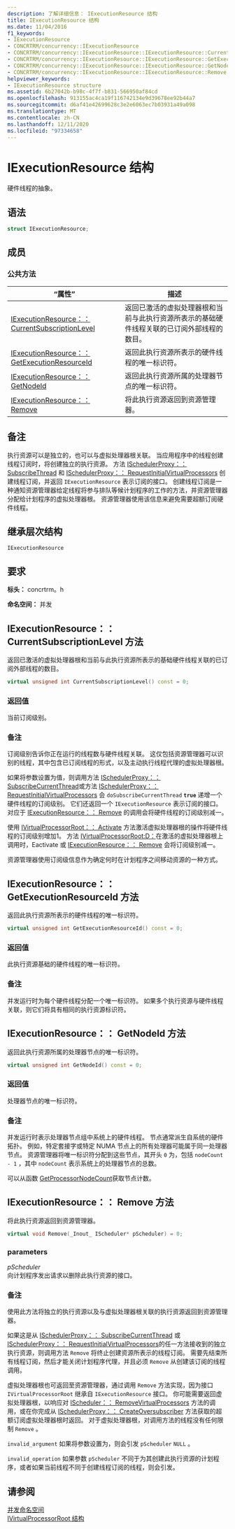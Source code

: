 ```yaml
---
description: 了解详细信息： IExecutionResource 结构
title: IExecutionResource 结构
ms.date: 11/04/2016
f1_keywords:
- IExecutionResource
- CONCRTRM/concurrency::IExecutionResource
- CONCRTRM/concurrency::IExecutionResource::IExecutionResource::CurrentSubscriptionLevel
- CONCRTRM/concurrency::IExecutionResource::IExecutionResource::GetExecutionResourceId
- CONCRTRM/concurrency::IExecutionResource::IExecutionResource::GetNodeId
- CONCRTRM/concurrency::IExecutionResource::IExecutionResource::Remove
helpviewer_keywords:
- IExecutionResource structure
ms.assetid: 6b27042b-b98c-4f7f-b831-566950af84cd
ms.openlocfilehash: 913155ac4ca19f116742134e9d39678ee92b44a7
ms.sourcegitcommit: d6af41e42699628c3e2e6063ec7b03931a49a098
ms.translationtype: MT
ms.contentlocale: zh-CN
ms.lasthandoff: 12/11/2020
ms.locfileid: "97334658"
---
```

# <a name="iexecutionresource-structure"></a>IExecutionResource 结构

硬件线程的抽象。

## <a name="syntax"></a>语法

```cpp
struct IExecutionResource;
```

## <a name="members"></a>成员

### <a name="public-methods"></a>公共方法

|“属性”|描述|
|----------|-----------------|
|[IExecutionResource：： CurrentSubscriptionLevel](#currentsubscriptionlevel)|返回已激活的虚拟处理器根和当前与此执行资源所表示的基础硬件线程关联的已订阅外部线程的数目。|
|[IExecutionResource：： GetExecutionResourceId](#getexecutionresourceid)|返回此执行资源所表示的硬件线程的唯一标识符。|
|[IExecutionResource：： GetNodeId](#getnodeid)|返回此执行资源所属的处理器节点的唯一标识符。|
|[IExecutionResource：： Remove](#remove)|将此执行资源返回到资源管理器。|

## <a name="remarks"></a>备注

执行资源可以是独立的，也可以与虚拟处理器根关联。 当应用程序中的线程创建线程订阅时，将创建独立的执行资源。 方法 [ISchedulerProxy：： SubscribeThread](ischedulerproxy-structure.md#subscribecurrentthread) 和 [ISchedulerProxy：： RequestInitialVirtualProcessors](ischedulerproxy-structure.md#requestinitialvirtualprocessors) 创建线程订阅，并返回 `IExecutionResource` 表示订阅的接口。 创建线程订阅是一种通知资源管理器给定线程将参与排队等候计划程序的工作的方法，并资源管理器分配给计划程序的虚拟处理器根。 资源管理器使用该信息来避免需要超额订阅硬件线程。

## <a name="inheritance-hierarchy"></a>继承层次结构

`IExecutionResource`

## <a name="requirements"></a>要求

**标头：** concrtrm。h

**命名空间：** 并发

## <a name="iexecutionresourcecurrentsubscriptionlevel-method"></a><a name="currentsubscriptionlevel"></a> IExecutionResource：： CurrentSubscriptionLevel 方法

返回已激活的虚拟处理器根和当前与此执行资源所表示的基础硬件线程关联的已订阅外部线程的数目。

```cpp
virtual unsigned int CurrentSubscriptionLevel() const = 0;
```

### <a name="return-value"></a>返回值

当前订阅级别。

### <a name="remarks"></a>备注

订阅级别告诉你正在运行的线程数与硬件线程关联。 这仅包括资源管理器可以识别的线程，其中包含已订阅线程的形式，以及主动执行线程代理的虚拟处理器根。

如果将参数设置为值，则调用方法 [ISchedulerProxy：： SubscribeCurrentThread](ischedulerproxy-structure.md#subscribecurrentthread)或方法 [ISchedulerProxy：： RequestInitialVirtualProcessors](ischedulerproxy-structure.md#requestinitialvirtualprocessors) 会 `doSubscribeCurrentThread` **`true`** 递增一个硬件线程的订阅级别。 它们还返回一个 `IExecutionResource` 表示订阅的接口。 对应于 [IExecutionResource：： Remove](#remove) 的调用会将硬件线程的订阅级别减一。

使用 [IVirtualProcessorRoot：： Activate](ivirtualprocessorroot-structure.md#activate) 方法激活虚拟处理器根的操作将硬件线程的订阅级别增加1。 方法 [IVirtualProcessorRoot:D：](ivirtualprocessorroot-structure.md#deactivate)在激活的虚拟处理器根上调用时，Eactivate 或 [IExecutionResource：： Remove](#remove) 会将订阅级别减一。

资源管理器使用订阅级信息作为确定何时在计划程序之间移动资源的一种方式。

## <a name="iexecutionresourcegetexecutionresourceid-method"></a><a name="getexecutionresourceid"></a> IExecutionResource：： GetExecutionResourceId 方法

返回此执行资源所表示的硬件线程的唯一标识符。

```cpp
virtual unsigned int GetExecutionResourceId() const = 0;
```

### <a name="return-value"></a>返回值

此执行资源基础的硬件线程的唯一标识符。

### <a name="remarks"></a>备注

并发运行时为每个硬件线程分配一个唯一标识符。 如果多个执行资源与硬件线程关联，则它们将具有相同的执行资源标识符。

## <a name="iexecutionresourcegetnodeid-method"></a><a name="getnodeid"></a> IExecutionResource：： GetNodeId 方法

返回此执行资源所属的处理器节点的唯一标识符。

```cpp
virtual unsigned int GetNodeId() const = 0;
```

### <a name="return-value"></a>返回值

处理器节点的唯一标识符。

### <a name="remarks"></a>备注

并发运行时表示处理器节点组中系统上的硬件线程。 节点通常派生自系统的硬件拓扑。 例如，特定套接字或特定 NUMA 节点上的所有处理器可能属于同一处理器节点。 资源管理器将唯一标识符分配到这些节点，其开头 `0` 为，包括 `nodeCount - 1` ，其中 `nodeCount` 表示系统上的处理器节点的总数。

可以从函数 [GetProcessorNodeCount](concurrency-namespace-functions.md)获取节点计数。

## <a name="iexecutionresourceremove-method"></a><a name="remove"></a> IExecutionResource：： Remove 方法

将此执行资源返回到资源管理器。

```cpp
virtual void Remove(_Inout_ IScheduler* pScheduler) = 0;
```

### <a name="parameters"></a>parameters

*pScheduler*<br/>
向计划程序发出请求以删除此执行资源的接口。

### <a name="remarks"></a>备注

使用此方法将独立的执行资源以及与虚拟处理器根关联的执行资源返回到资源管理器。

如果这是从 [ISchedulerProxy：： SubscribeCurrentThread](ischedulerproxy-structure.md#subscribecurrentthread) 或 [ISchedulerProxy：： RequestInitialVirtualProcessors](ischedulerproxy-structure.md#requestinitialvirtualprocessors)的任一方法接收到的独立执行资源，则调用方法 `Remove` 将终止创建资源所表示的线程订阅。 需要先结束所有线程订阅，然后才能关闭计划程序代理，并且必须 `Remove` 从创建该订阅的线程调用。

虚拟处理器根也可返回至资源管理器，通过调用 `Remove` 方法实现，因为接口 `IVirtualProcessorRoot` 继承自 `IExecutionResource` 接口。 你可能需要返回虚拟处理器根，以响应对 [IScheduler：： RemoveVirtualProcessors](ischeduler-structure.md#removevirtualprocessors) 方法的调用，或在你完成从 [ISchedulerProxy：： CreateOversubscriber](ischedulerproxy-structure.md#createoversubscriber) 方法获取的超额订阅虚拟处理器根时返回。 对于虚拟处理器根，对调用方法的线程没有任何限制 `Remove` 。

`invalid_argument` 如果将参数设置为，则会引发 `pScheduler` `NULL` 。

`invalid_operation` 如果参数 `pScheduler` 不同于为其创建此执行资源的计划程序，或者如果当前线程不同于创建线程订阅的线程，则会引发。

## <a name="see-also"></a>请参阅

[并发命名空间](concurrency-namespace.md)<br/>
[IVirtualProcessorRoot 结构](ivirtualprocessorroot-structure.md)
